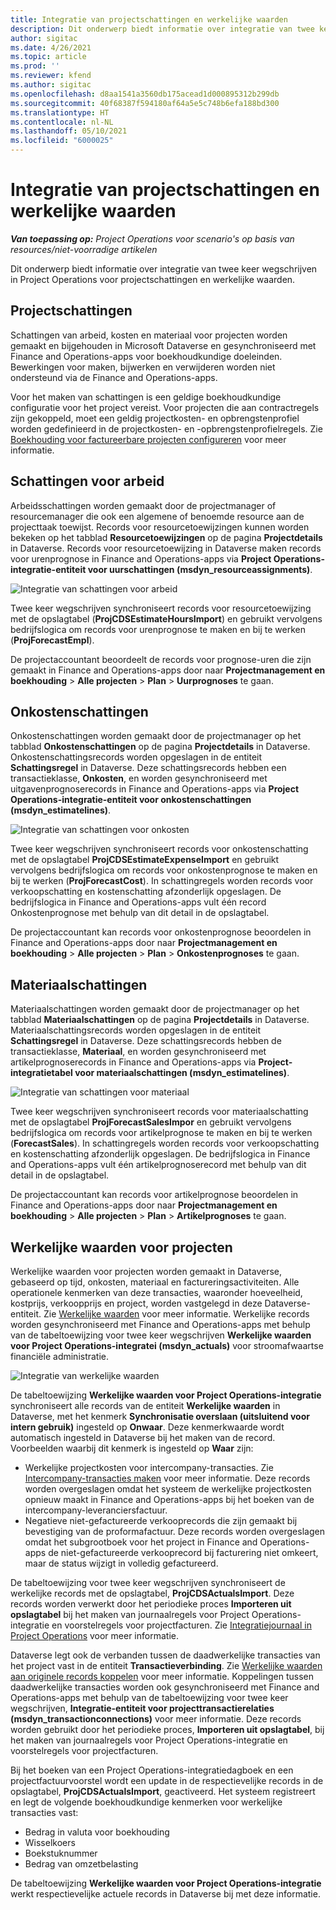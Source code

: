 ```yaml
---
title: Integratie van projectschattingen en werkelijke waarden
description: Dit onderwerp biedt informatie over integratie van twee keer wegschrijven in Project Operations voor projectschattingen en werkelijke waarden.
author: sigitac
ms.date: 4/26/2021
ms.topic: article
ms.prod: ''
ms.reviewer: kfend
ms.author: sigitac
ms.openlocfilehash: d8aa1541a3560db175acead1d000895312b299db
ms.sourcegitcommit: 40f68387f594180af64a5e5c748b6efa188bd300
ms.translationtype: HT
ms.contentlocale: nl-NL
ms.lasthandoff: 05/10/2021
ms.locfileid: "6000025"
---
```

# <a name="project-estimates-and-actuals-integration"></a>Integratie van projectschattingen en werkelijke waarden

_**Van toepassing op:** Project Operations voor scenario's op basis van resources/niet-voorradige artikelen_

Dit onderwerp biedt informatie over integratie van twee keer wegschrijven in Project Operations voor projectschattingen en werkelijke waarden.

## <a name="project-estimates"></a>Projectschattingen

Schattingen van arbeid, kosten en materiaal voor projecten worden gemaakt en bijgehouden in Microsoft Dataverse en gesynchroniseerd met Finance and Operations-apps voor boekhoudkundige doeleinden. Bewerkingen voor maken, bijwerken en verwijderen worden niet ondersteund via de Finance and Operations-apps.

Voor het maken van schattingen is een geldige boekhoudkundige configuratie voor het project vereist. Voor projecten die aan contractregels zijn gekoppeld, moet een geldig projectkosten- en opbrengstenprofiel worden gedefinieerd in de projectkosten- en -opbrengstenprofielregels. Zie [Boekhouding voor factureerbare projecten configureren](../project-accounting/configure-accounting-billable-projects.md#configure-project-cost-and-revenue-profile-rules) voor meer informatie.

## <a name="labor-estimates"></a>Schattingen voor arbeid

Arbeidsschattingen worden gemaakt door de projectmanager of resourcemanager die ook een algemene of benoemde resource aan de projecttaak toewijst. Records voor resourcetoewijzingen kunnen worden bekeken op het tabblad **Resourcetoewijzingen** op de pagina **Projectdetails** in Dataverse. Records voor resourcetoewijzing in Dataverse maken records voor urenprognose in Finance and Operations-apps via **Project Operations-integratie-entiteit voor uurschattingen (msdyn\_resourceassignments)**.

   ![Integratie van schattingen voor arbeid](./Media/DW4LaborEstimates.png)

Twee keer wegschrijven synchroniseert records voor resourcetoewijzing met de opslagtabel (**ProjCDSEstimateHoursImport**) en gebruikt vervolgens bedrijfslogica om records voor urenprognose te maken en bij te werken (**ProjForecastEmpl**).

De projectaccountant beoordeelt de records voor prognose-uren die zijn gemaakt in Finance and Operations-apps door naar **Projectmanagement en boekhouding** > **Alle projecten** > **Plan** > **Uurprognoses** te gaan.

## <a name="expense-estimates"></a>Onkostenschattingen

Onkostenschattingen worden gemaakt door de projectmanager op het tabblad **Onkostenschattingen** op de pagina **Projectdetails** in Dataverse. Onkostenschattingsrecords worden opgeslagen in de entiteit **Schattingsregel** in Dataverse. Deze schattingsrecords hebben een transactieklasse, **Onkosten**, en worden gesynchroniseerd met uitgavenprognoserecords in Finance and Operations-apps via **Project Operations-integratie-entiteit voor onkostenschattingen (msdyn\_estimatelines)**.

   ![Integratie van schattingen voor onkosten](./Media/DW4ExpenseEstimates.png)

Twee keer wegschrijven synchroniseert records voor onkostenschatting met de opslagtabel **ProjCDSEstimateExpenseImport** en gebruikt vervolgens bedrijfslogica om records voor onkostenprognose te maken en bij te werken (**ProjForecastCost**). In schattingregels worden records voor verkoopschatting en kostenschatting afzonderlijk opgeslagen. De bedrijfslogica in Finance and Operations-apps vult één record Onkostenprognose met behulp van dit detail in de opslagtabel.

De projectaccountant kan records voor onkostenprognose beoordelen in Finance and Operations-apps door naar **Projectmanagement en boekhouding** > **Alle projecten** > **Plan** > **Onkostenprognoses** te gaan.

## <a name="material-estimates"></a>Materiaalschattingen

Materiaalschattingen worden gemaakt door de projectmanager op het tabblad **Materiaalschattingen** op de pagina **Projectdetails** in Dataverse. Materiaalschattingsrecords worden opgeslagen in de entiteit **Schattingsregel** in Dataverse. Deze schattingsrecords hebben de transactieklasse, **Materiaal**, en worden gesynchroniseerd met artikelprognoserecords in Finance and Operations-apps via **Project-integratietabel voor materiaalschattingen (msdyn\_estimatelines)**.

   ![Integratie van schattingen voor materiaal](./Media/DW4MaterialEstimates.png)

Twee keer wegschrijven synchroniseert records voor materiaalschatting met de opslagtabel **ProjForecastSalesImpor** en gebruikt vervolgens bedrijfslogica om records voor artikelprognose te maken en bij te werken (**ForecastSales**). In schattingregels worden records voor verkoopschatting en kostenschatting afzonderlijk opgeslagen. De bedrijfslogica in Finance and Operations-apps vult één artikelprognoserecord met behulp van dit detail in de opslagtabel.

De projectaccountant kan records voor artikelprognose beoordelen in Finance and Operations-apps door naar **Projectmanagement en boekhouding** > **Alle projecten** > **Plan** > **Artikelprognoses** te gaan.

## <a name="project-actuals"></a>Werkelijke waarden voor projecten

Werkelijke waarden voor projecten worden gemaakt in Dataverse, gebaseerd op tijd, onkosten, materiaal en factureringsactiviteiten. Alle operationele kenmerken van deze transacties, waaronder hoeveelheid, kostprijs, verkoopprijs en project, worden vastgelegd in deze Dataverse-entiteit. Zie [Werkelijke waarden](../actuals/actuals-overview.md) voor meer informatie. Werkelijke records worden gesynchroniseerd met Finance and Operations-apps met behulp van de tabeltoewijzing voor twee keer wegschrijven **Werkelijke waarden voor Project Operations-integratei (msdyn\_actuals)** voor stroomafwaartse financiële administratie.

   ![Integratie van werkelijke waarden](./Media/DW4Actuals.png)

De tabeltoewijzing **Werkelijke waarden voor Project Operations-integratie** synchroniseert alle records van de entiteit **Werkelijke waarden** in Dataverse, met het kenmerk **Synchronisatie overslaan (uitsluitend voor intern gebruik)** ingesteld op **Onwaar**. Deze kenmerkwaarde wordt automatisch ingesteld in Dataverse bij het maken van de record. Voorbeelden waarbij dit kenmerk is ingesteld op **Waar** zijn:

  - Werkelijke projectkosten voor intercompany-transacties. Zie [Intercompany-transacties maken](../project-accounting/create-intercompany-transactions.md) voor meer informatie. Deze records worden overgeslagen omdat het systeem de werkelijke projectkosten opnieuw maakt in Finance and Operations-apps bij het boeken van de intercompany-leveranciersfactuur.
  - Negatieve niet-gefactureerde verkooprecords die zijn gemaakt bij bevestiging van de proformafactuur. Deze records worden overgeslagen omdat het subgrootboek voor het project in Finance and Operations-apps de niet-gefactureerde verkooprecord bij facturering niet omkeert, maar de status wijzigt in volledig gefactureerd.

De tabeltoewijzing voor twee keer wegschrijven synchroniseert de werkelijke records met de opslagtabel, **ProjCDSActualsImport**. Deze records worden verwerkt door het periodieke proces **Importeren uit opslagtabel** bij het maken van journaalregels voor Project Operations-integratie en voorstelregels voor projectfacturen. Zie [Integratiejournaal in Project Operations](../project-accounting/project-operations-integration-journal.md) voor meer informatie.

Dataverse legt ook de verbanden tussen de daadwerkelijke transacties van het project vast in de entiteit **Transactieverbinding**. Zie [Werkelijke waarden aan originele records koppelen](../actuals/linkingactuals.md) voor meer informatie. Koppelingen tussen daadwerkelijke transacties worden ook gesynchroniseerd met Finance and Operations-apps met behulp van de tabeltoewijzing voor twee keer wegschrijven, **Integratie-entiteit voor projecttransactierelaties (msdyn\_transactionconnections)** voor meer informatie. Deze records worden gebruikt door het periodieke proces, **Importeren uit opslagtabel**, bij het maken van journaalregels voor Project Operations-integratie en voorstelregels voor projectfacturen.

Bij het boeken van een Project Operations-integratiedagboek en een projectfactuurvoorstel wordt een update in de respectievelijke records in de opslagtabel, **ProjCDSActualsImport**, geactiveerd. Het systeem registreert en legt de volgende boekhoudkundige kenmerken voor werkelijke transacties vast:

- Bedrag in valuta voor boekhouding
- Wisselkoers
- Boekstuknummer
- Bedrag van omzetbelasting

De tabeltoewijzing **Werkelijke waarden voor Project Operations-integratie** werkt respectievelijke actuele records in Dataverse bij met deze informatie.
